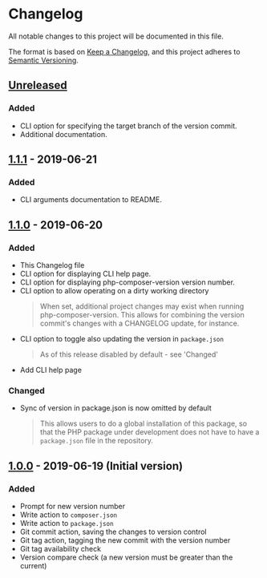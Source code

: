 # Changelog
All notable changes to this project will be documented in this file.

The format is based on [Keep a Changelog](https://keepachangelog.com/en/1.0.0/),
and this project adheres to [Semantic Versioning](https://semver.org/spec/v2.0.0.html).

## [Unreleased]

### Added
- CLI option for specifying the target branch of the version commit.
- Additional documentation.

## [1.1.1] - 2019-06-21

### Added
- CLI arguments documentation to README.

## [1.1.0] - 2019-06-20

### Added
- This Changelog file  
- CLI option for displaying CLI help page. 
- CLI option for displaying php-composer-version version number. 
- CLI option to allow operating on a dirty working directory
    > When set, additional project changes may exist when running php-composer-version.
    This allows for combining the version commit's changes with a CHANGELOG update, for instance.  
- CLI option to toggle also updating the version in `package.json`
    > As of this release disabled by default - see 'Changed'
- Add CLI help page

### Changed
- Sync of version in package.json is now omitted by default
    > This allows users to do a global installation of this package, so that the PHP package 
under development does not have to have a `package.json` file in the repository.

## [1.0.0] - 2019-06-19 (Initial version)

### Added
- Prompt for new version number
- Write action to `composer.json`
- Write action to `package.json`
- Git commit action, saving the changes to version control
- Git tag action, tagging the new commit with the version number
- Git tag availability check
- Version compare check (a new version must be greater than the current)

[Unreleased]: https://github.com/PXLWidgets/php-composer-version/compare/v1.1.1...HEAD
[1.1.1]: https://github.com/PXLWidgets/php-composer-version/compare/v1.1.0...v1.1.1
[1.1.0]: https://github.com/PXLWidgets/php-composer-version/compare/v1.0.0...v1.1.0
[1.0.0]: https://github.com/PXLWidgets/php-composer-version/tree/v1.0.0
